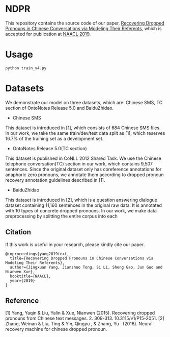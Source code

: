 # NDPR
This repository contains the source code of our paper, [Recovering Dropped Pronouns in Chinese Conversations via Modeling Their Referents](https://google.com), which is accepted for publication at [NAACL 2019](http://naacl2019.org/).

# Usage
```
python train_v4.py 
```

# Datasets
We demonstrate our model on three datasets, which are: Chinese SMS, TC section of OntoNotes Release 5.0 and BaiduZhidao. 
* Chinese SMS

This dataset is introduced in [1], which consists of 684 Chinese SMS files. In our work, we take the same train/dev/test data split as [1], which reserves 16.7% of the training set as a development set.

* OntoNotes Release 5.0(TC section)

This dataset is published in CoNLL 2012 Shared Task. We use the Chinese telephone conversation(TC) section in our work, which contains 9,507 sentences. Since the original dataset only has coreference annotations for anaphoric zero pronouns, we annotate them according to dropped pronoun recovery annotation guidelines described in [1].

* BaiduZhidao

This dataset is introduced in [2], which is a question answering dialogue dataset containing 11,160 sentences in the original raw data. It is annotated with 10 types of concrete dropped pronouns. In our work, we make data preprocessing by splitting the entire corpus into each 


## Citation
If this work is useful in your research, please kindly cite our paper.
```
@inproceedings{yang2019text,
  title={Recovering Dropped Pronouns in Chinese Conversations via Modeling Their Referents},
  author={Jingxuan Yang, Jianzhuo Tong, Si Li, Sheng Gao, Jun Guo and Nianwen Xue},
  booktitle={NAACL},
  year={2019}
}
```

## Reference
[1] Yang, Yaqin & Liu, Yalin & Xue, Nianwen (2015). Recovering dropped pronouns from Chinese text messages. 2. 309-313. 10.3115/v1/P15-2051. 
[2] Zhang, Weinan & Liu, Ting & Yin, Qingyu , & Zhang, Yu . (2016). Neural recovery machine for chinese dropped pronoun.
